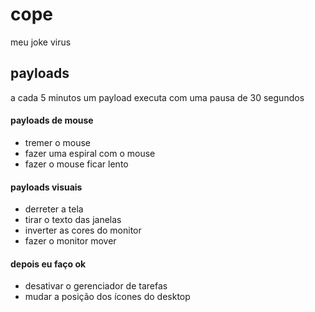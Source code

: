 # cope
meu joke virus

## payloads

a cada 5 minutos um payload executa com uma pausa de 30 segundos

#### payloads de mouse
- tremer o mouse
- fazer uma espiral com o mouse
- fazer o mouse ficar lento

#### payloads visuais
- derreter a tela
- tirar o texto das janelas
- inverter as cores do monitor
- fazer o monitor mover

#### depois eu faço ok
- desativar o gerenciador de tarefas 
- mudar a posição dos ícones do desktop
